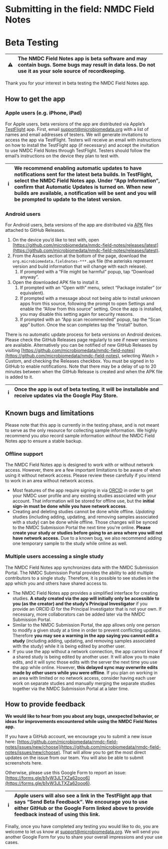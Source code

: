 # Submitting in the field: NMDC Field Notes

# Beta Testing

| ⚠️ | The NMDC Field Notes app is beta software and may contain bugs. Some bugs may result in data loss. Do not use it as your sole source of recordkeeping. |
| ----: | :---- |

Thank you for your interest in beta testing the NMDC Field Notes app.

## How to get the app

### Apple users (e.g. iPhone, iPad)

For Apple users, beta versions of the app are distributed via Apple’s [TestFlight](https://testflight.apple.com/) app. First, email [support@microbiomedata.org](mailto:support@microbiomedata.org) with a list of names and email addresses of testers. We will generate invitations to access the app via TestFlight. Testers will receive an email with instructions on how to install the TestFlight app (if necessary) and accept the invitation to use NMDC Field Notes through TestFlight. Testers should follow the email’s instructions on the device they plan to test with.

| ℹ️ | We recommend enabling automatic updates to have notifications sent for the latest beta builds. In TestFlight, select the NMDC Field Notes app. Under “App Information”, confirm that Automatic Updates is turned on. When new builds are available, a notification will be sent and you will be prompted to update to the latest version.  |
| ----: | :---- |

### Android users

For Android users, beta versions of the app are distributed via [APK](https://en.wikipedia.org/wiki/Apk_\(file_format\)) files attached to GitHub Releases.

1. On the device you’d like to test with, open [https://github.com/microbiomedata/nmdc-field-notes/releases/latest](https://github.com/microbiomedata/nmdc-field-notes/releases/latest).   
2. From the Assets section at the bottom of the page, download the `org.microbiomedata.fieldnotes-***.apk` file (the asterisks represent version and build information that will change with each release).  
   1. If prompted with a “File might be harmful” popup, tap “Download anyway”.  
3. Open the downloaded APK file to install it.   
   1. If prompted with an “Open with” menu, select “Package installer” (or equivalent).  
   2. If prompted with a message about not being able to install unknown apps from this source, following the prompt to open Settings and enable the “Allow from this source” setting. Once the app is installed, you may disable this setting again for security reasons.  
   3. If prompted with an “App scan recommended” popup, tap the “Scan app” button. Once the scan completes tap the “Install” button.

There is no automatic update process for beta versions on Android devices. Please check the GitHub Releases page regularly to see if newer versions are available. Alternatively you can be notified of new GitHub Releases by visiting [https://github.com/microbiomedata/nmdc-field-notes](https://github.com/microbiomedata/nmdc-field-notes), selecting Watch \> Custom, and checking the Releases checkbox. You must be signed in to GitHub to enable notifications. Note that there may be a delay of up to 20 minutes between when the GitHub Release is created and when the APK file is added to it.

| ℹ️ | Once the app is out of beta testing, it will be installable and receive updates via the Google Play Store. |
| ----: | :---- |

## Known bugs and limitations

Please note that this app is currently in the testing phase, and is not meant to serve as the only resource for collecting sample information. We highly recommend you _also_ record sample information _without_ the NMDC Field Notes app to ensure a stable backup.  

### Offline support

The NMDC Field Notes app is designed to work with or without network access. However, there are a few important limitations to be aware of when using it without network access. Please review these carefully if you intend to work in an area without network access.

* Most features of the app require signing in via [ORCID](https://orcid.org/) in order to get your NMDC user profile and any existing studies associated with your account. That information will be stored for offline use, but the **initial sign-in must be done while you have network access**.  
* Creating and deleting studies cannot be done while offline. *Updating* studies (including adding, updating, and removing samples associated with a study) can be done while offline. Those changes will be synced to the NMDC Submission Portal the next time you're online. **Please create your study or studies before going to an area where you will not have network access.** Due to a known bug, we also recommend adding one temporary sample to the study while online as well.

### Multiple users accessing a single study

The NMDC Field Notes app synchronizes data with the NMDC Submission Portal. The NMDC Submission Portal provides the ability to add multiple contributors to a single study. Therefore, it is possible to see studies in the app which you and others have shared access to.

* The NMDC Field Notes app provides a simplified interface for creating studies. **A study created via the app will initially only be accessible to you (as the creator) and the study’s Principal Investigator** if you provide an ORCID iD for the Principal Investigator that is not your own. If necessary, more collaborators can be added later via the NMDC Submission Portal.  
* Similar to the NMDC Submission Portal, the app allows only one person to modify a given study at a time in order to prevent conflicting updates. Therefore **you may see a warning in the app saying you cannot edit a study** (including adding, updating, and removing samples associated with the study) while it is being edited by another user.  
* If you use the app without a network connection, the app cannot know if a shared study is being edited by another user. It will allow you to make edits, and it will sync those edits with the server the next time you use the app while online. However, **this delayed sync may overwrite edits made by other users while you were offline**. If you plan on working in an area with limited or no network access, consider having each user work on separate studies and manually merging the separate studies together via the NMDC Submission Portal at a later time.

## How to provide feedback

**We would like to hear from you about any bugs, unexpected behavior, or ideas for improvements encountered while using the NMDC Field Notes app.**

If you have a GitHub account, we encourage you to submit a new issue here: [https://github.com/microbiomedata/nmdc-field-notes/issues/new/choose](https://github.com/microbiomedata/nmdc-field-notes/issues/new/choose). That will allow you to get the most direct updates on the issue from our team. You will also be able to submit screenshots here.

Otherwise, please use this Google Form to report an issue: [https://forms.gle/b1vW3JLTXZa62ooo6](https://forms.gle/b1vW3JLTXZa62ooo6).

| ℹ️ | Apple users will also see a link in the TestFlight app that says “Send Beta Feedback”. We encourage you to use either GitHub or the Google Form linked above to provide feedback instead of using this link. |
| ----: | :---- |

Finally, once you have completed any testing you would like to do, you are welcome to let us know at [support@microbiomedata.org](mailto:support@microbiomedata.org). We will send you another Google Form for you to share your overall impressions and your use cases.